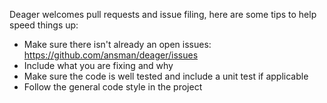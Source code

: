 Deager welcomes pull requests and issue filing, here are some tips to help speed things up:
* Make sure there isn't already an open issues: https://github.com/ansman/deager/issues
* Include what you are fixing and why
* Make sure the code is well tested and include a unit test if applicable
* Follow the general code style in the project
